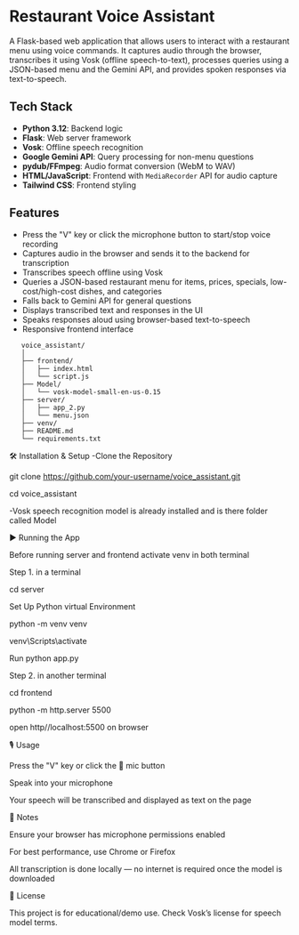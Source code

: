 # Restaurant Voice Assistant

A Flask-based web application that allows users to interact with a restaurant menu using voice commands. It captures audio through the browser, transcribes it using Vosk (offline speech-to-text), processes queries using a JSON-based menu and the Gemini API, and provides spoken responses via text-to-speech.

## Tech Stack
- **Python 3.12**: Backend logic
- **Flask**: Web server framework
- **Vosk**: Offline speech recognition
- **Google Gemini API**: Query processing for non-menu questions
- **pydub/FFmpeg**: Audio format conversion (WebM to WAV)
- **HTML/JavaScript**: Frontend with `MediaRecorder` API for audio capture
- **Tailwind CSS**: Frontend styling

## Features
- Press the "V" key or click the microphone button to start/stop voice recording
- Captures audio in the browser and sends it to the backend for transcription
- Transcribes speech offline using Vosk
- Queries a JSON-based restaurant menu for items, prices, specials, low-cost/high-cost dishes, and categories
- Falls back to Gemini API for general questions
- Displays transcribed text and responses in the UI
- Speaks responses aloud using browser-based text-to-speech
- Responsive frontend interface


<!-- TREEVIEW START -->
    
       voice_assistant/
       │
       ├── frontend/
       │   ├── index.html
       │   └── script.js
       ├── Model/
       │   └── vosk-model-small-en-us-0.15 
       ├── server/
       │   ├── app_2.py
       │   └── menu.json
       ├── venv/
       ├── README.md
       └── requirements.txt

<!-- TREEVIEW END -->

🛠️ Installation & Setup
-Clone the Repository

git clone https://github.com/your-username/voice_assistant.git

cd voice_assistant

-Vosk speech recognition model is already installed and is there folder called Model

▶️ Running the App

Before running server and frontend activate venv in both terminal

Step 1. in a terminal

cd server

Set Up Python virtual Environment

python -m venv venv

venv\Scripts\activate

Run python app.py

Step 2. in another terminal

cd frontend 

python -m http.server 5500

open http//localhost:5500 on browser
 
🎙️ Usage

Press the "V" key or click the 🎤 mic button

Speak into your microphone

Your speech will be transcribed and displayed as text on the page

📌 Notes

Ensure your browser has microphone permissions enabled

For best performance, use Chrome or Firefox

All transcription is done locally — no internet is required once the model is downloaded

📄 License

This project is for educational/demo use. Check Vosk’s license for speech model terms.

